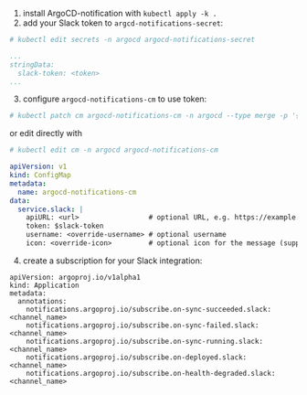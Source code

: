 1. install ArgoCD-notification with `kubectl apply -k .`
2. add your Slack token to `argcd-notifications-secret`:
```yaml
# kubectl edit secrets -n argocd argocd-notifications-secret

...
stringData:
  slack-token: <token>
...
```
3. configure `argocd-notifications-cm` to use token:
```bash
# kubectl patch cm argocd-notifications-cm -n argocd --type merge -p '{"data": {"service.slack": "{ token: $slack-token }" }}'
```
or edit directly with
```bash
# kubectl edit cm -n argocd argocd-notifications-cm
```
```yaml
apiVersion: v1
kind: ConfigMap
metadata:
  name: argocd-notifications-cm
data:
  service.slack: |
    apiURL: <url>                 # optional URL, e.g. https://example.com/api
    token: $slack-token
    username: <override-username> # optional username
    icon: <override-icon>         # optional icon for the message (supports both emoji and url notation)
```
4. create a subscription for your Slack integration:
```
apiVersion: argoproj.io/v1alpha1
kind: Application
metadata:
  annotations:
    notifications.argoproj.io/subscribe.on-sync-succeeded.slack: <channel_name>
    notifications.argoproj.io/subscribe.on-sync-failed.slack: <channel_name>
    notifications.argoproj.io/subscribe.on-sync-running.slack: <channel_name>
    notifications.argoproj.io/subscribe.on-deployed.slack: <channel_name>
    notifications.argoproj.io/subscribe.on-health-degraded.slack: <channel_name>
```
